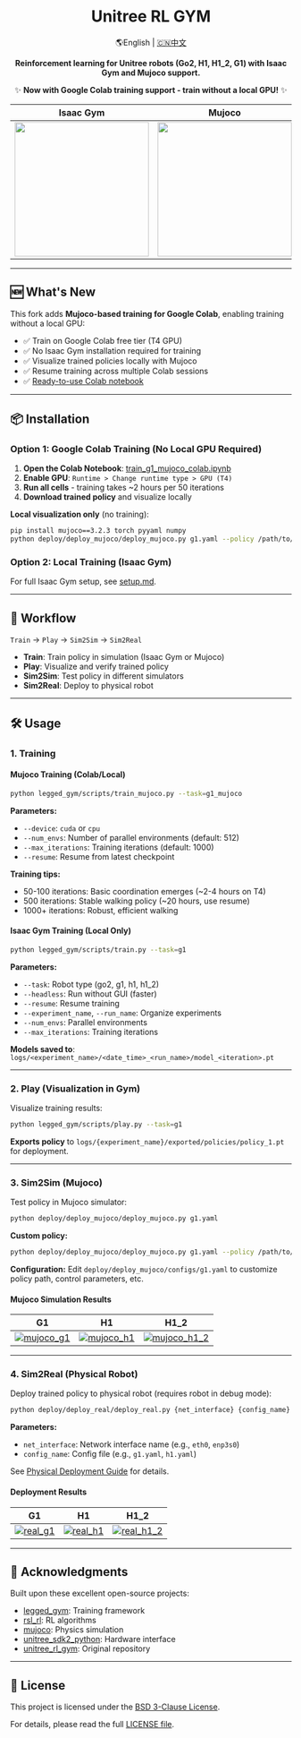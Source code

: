 <div align="center">
  <h1 align="center">Unitree RL GYM</h1>
  <p align="center">
    <span> 🌎English </span> | <a href="README_zh.md"> 🇨🇳中文 </a>
  </p>
</div>

<p align="center">
  <strong>Reinforcement learning for Unitree robots (Go2, H1, H1_2, G1) with Isaac Gym and Mujoco support.</strong>
</p>

<p align="center">
  ✨ <strong>Now with Google Colab training support - train without a local GPU!</strong> ✨
</p>

<div align="center">

| <div align="center"> Isaac Gym </div> | <div align="center">  Mujoco </div> |  <div align="center"> Physical </div> |
|--- | --- | --- |
| [<img src="https://oss-global-cdn.unitree.com/static/32f06dc9dfe4452dac300dda45e86b34.GIF" width="240px">](https://oss-global-cdn.unitree.com/static/5bbc5ab1d551407080ca9d58d7bec1c8.mp4) | [<img src="https://oss-global-cdn.unitree.com/static/244cd5c4f823495fbfb67ef08f56aa33.GIF" width="240px">](https://oss-global-cdn.unitree.com/static/5aa48535ffd641e2932c0ba45c8e7854.mp4) | [<img src="https://oss-global-cdn.unitree.com/static/78c61459d3ab41448cfdb31f6a537e8b.GIF" width="240px">](https://oss-global-cdn.unitree.com/static/0818dcf7a6874b92997354d628adcacd.mp4) |

</div>

---

## 🆕 What's New

This fork adds **Mujoco-based training for Google Colab**, enabling training without a local GPU:

- ✅ Train on Google Colab free tier (T4 GPU)
- ✅ No Isaac Gym installation required for training
- ✅ Visualize trained policies locally with Mujoco
- ✅ Resume training across multiple Colab sessions
- ✅ [Ready-to-use Colab notebook](notebooks/train_g1_mujoco_colab.ipynb)

---

## 📦 Installation

### Option 1: Google Colab Training (No Local GPU Required)

1. **Open the Colab Notebook**: [train_g1_mujoco_colab.ipynb](notebooks/train_g1_mujoco_colab.ipynb)
2. **Enable GPU**: `Runtime > Change runtime type > GPU (T4)`
3. **Run all cells** - training takes ~2 hours per 50 iterations
4. **Download trained policy** and visualize locally

**Local visualization only** (no training):
```bash
pip install mujoco==3.2.3 torch pyyaml numpy
python deploy/deploy_mujoco/deploy_mujoco.py g1.yaml --policy /path/to/downloaded/policy_1.pt
```

### Option 2: Local Training (Isaac Gym)

For full Isaac Gym setup, see [setup.md](/doc/setup_en.md).

---

## 🔁 Workflow

`Train` → `Play` → `Sim2Sim` → `Sim2Real`

- **Train**: Train policy in simulation (Isaac Gym or Mujoco)
- **Play**: Visualize and verify trained policy
- **Sim2Sim**: Test policy in different simulators
- **Sim2Real**: Deploy to physical robot

---

## 🛠️ Usage

### 1. Training

#### Mujoco Training (Colab/Local)
```bash
python legged_gym/scripts/train_mujoco.py --task=g1_mujoco
```

**Parameters:**
- `--device`: `cuda` or `cpu`
- `--num_envs`: Number of parallel environments (default: 512)
- `--max_iterations`: Training iterations (default: 1000)
- `--resume`: Resume from latest checkpoint

**Training tips:**
- 50-100 iterations: Basic coordination emerges (~2-4 hours on T4)
- 500 iterations: Stable walking policy (~20 hours, use resume)
- 1000+ iterations: Robust, efficient walking

#### Isaac Gym Training (Local Only)
```bash
python legged_gym/scripts/train.py --task=g1
```

**Parameters:**
- `--task`: Robot type (go2, g1, h1, h1_2)
- `--headless`: Run without GUI (faster)
- `--resume`: Resume training
- `--experiment_name`, `--run_name`: Organize experiments
- `--num_envs`: Parallel environments
- `--max_iterations`: Training iterations

**Models saved to**: `logs/<experiment_name>/<date_time>_<run_name>/model_<iteration>.pt`

---

### 2. Play (Visualization in Gym)

Visualize training results:
```bash
python legged_gym/scripts/play.py --task=g1
```

**Exports policy** to `logs/{experiment_name}/exported/policies/policy_1.pt` for deployment.

---

### 3. Sim2Sim (Mujoco)

Test policy in Mujoco simulator:
```bash
python deploy/deploy_mujoco/deploy_mujoco.py g1.yaml
```

**Custom policy:**
```bash
python deploy/deploy_mujoco/deploy_mujoco.py g1.yaml --policy /path/to/policy_1.pt
```

**Configuration:** Edit `deploy/deploy_mujoco/configs/g1.yaml` to customize policy path, control parameters, etc.

#### Mujoco Simulation Results

| G1 | H1 | H1_2 |
|--- | --- | --- |
| [![mujoco_g1](https://oss-global-cdn.unitree.com/static/244cd5c4f823495fbfb67ef08f56aa33.GIF)](https://oss-global-cdn.unitree.com/static/5aa48535ffd641e2932c0ba45c8e7854.mp4)  |  [![mujoco_h1](https://oss-global-cdn.unitree.com/static/7ab4e8392e794e01b975efa205ef491e.GIF)](https://oss-global-cdn.unitree.com/static/8934052becd84d08bc8c18c95849cf32.mp4)  |  [![mujoco_h1_2](https://oss-global-cdn.unitree.com/static/2905e2fe9b3340159d749d5e0bc95cc4.GIF)](https://oss-global-cdn.unitree.com/static/ee7ee85bd6d249989a905c55c7a9d305.mp4) |

---

### 4. Sim2Real (Physical Robot)

Deploy trained policy to physical robot (requires robot in debug mode):
```bash
python deploy/deploy_real/deploy_real.py {net_interface} {config_name}
```

**Parameters:**
- `net_interface`: Network interface name (e.g., `eth0`, `enp3s0`)
- `config_name`: Config file (e.g., `g1.yaml`, `h1.yaml`)

See [Physical Deployment Guide](deploy/deploy_real/README.md) for details.

#### Deployment Results

| G1 | H1 | H1_2 |
|--- | --- | --- |
| [![real_g1](https://oss-global-cdn.unitree.com/static/78c61459d3ab41448cfdb31f6a537e8b.GIF)](https://oss-global-cdn.unitree.com/static/0818dcf7a6874b92997354d628adcacd.mp4) | [![real_h1](https://oss-global-cdn.unitree.com/static/fa07b2fd2ad64bb08e6b624d39336245.GIF)](https://oss-global-cdn.unitree.com/static/ea0084038d384e3eaa73b961f33e6210.mp4) | [![real_h1_2](https://oss-global-cdn.unitree.com/static/a88915e3523546128a79520aa3e20979.GIF)](https://oss-global-cdn.unitree.com/static/12d041a7906e489fae79d55b091a63dd.mp4) |

---

## 🎉 Acknowledgments

Built upon these excellent open-source projects:

- [legged_gym](https://github.com/leggedrobotics/legged_gym): Training framework
- [rsl_rl](https://github.com/leggedrobotics/rsl_rl.git): RL algorithms
- [mujoco](https://github.com/google-deepmind/mujoco.git): Physics simulation
- [unitree_sdk2_python](https://github.com/unitreerobotics/unitree_sdk2_python.git): Hardware interface
- [unitree_rl_gym](https://github.com/unitreerobotics/unitree_rl_gym): Original repository

---

## 🔖 License

This project is licensed under the [BSD 3-Clause License](./LICENSE).

For details, please read the full [LICENSE file](./LICENSE).
